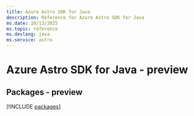 ```yaml
---
title: Azure Astro SDK for Java
description: Reference for Azure Astro SDK for Java
ms.date: 10/13/2025
ms.topic: reference
ms.devlang: java
ms.service: astro
---
```

# Azure Astro SDK for Java - preview
## Packages - preview
[!INCLUDE [packages](astro-index.md)]
